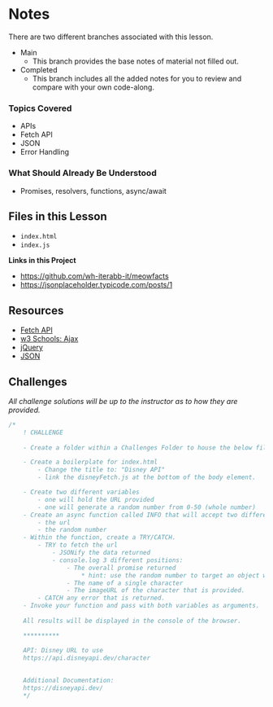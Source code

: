 # Notes
There are two different branches associated with this lesson.
- Main
  - This branch provides the base notes of material not filled out.
- Completed
  - This branch includes all the added notes for you to review and compare with your own code-along.

### Topics Covered
- APIs
- Fetch API
- JSON
- Error Handling

### What Should Already Be Understood
- Promises, resolvers, functions, async/await

## Files in this Lesson
- `index.html`
- `index.js`

**Links in this Project**
- https://github.com/wh-iterabb-it/meowfacts
- https://jsonplaceholder.typicode.com/posts/1

## Resources
- [Fetch API](https://developer.mozilla.org/en-US/docs/Web/API/Fetch_API)
- [w3 Schools: Ajax](https://www.w3schools.com/js/js_ajax_intro.asp)
- [jQuery](https://www.w3schools.com/jquery/default.asp)
- [JSON](https://www.json.org/json-en.html)

## Challenges
*All challenge solutions will be up to the instructor as to how they are provided.*

```js
/* 
    ! CHALLENGE
  
    - Create a folder within a Challenges Folder to house the below files.

    - Create a boilerplate for index.html
        - Change the title to: "Disney API"
        - link the disneyFetch.js at the bottom of the body element.

    - Create two different variables
        - one will hold the URL provided
        - one will generate a random number from 0-50 (whole number)
    - Create an async function called INFO that will accept two different parameters
        - the url
        - the random number
    - Within the function, create a TRY/CATCH.
        - TRY to fetch the url
            - JSONify the data returned
            - console.log 3 different positions:
                - The overall promise returned 
                    * hint: use the random number to target an object within the array provided.
                - The name of a single character
                - The imageURL of the character that is provided.
        - CATCH any error that is returned.
    - Invoke your function and pass with both variables as arguments.
    
    All results will be displayed in the console of the browser.

    **********

    API: Disney URL to use
    https://api.disneyapi.dev/character
    
    
    Additional Documentation:
    https://disneyapi.dev/
    */
```
